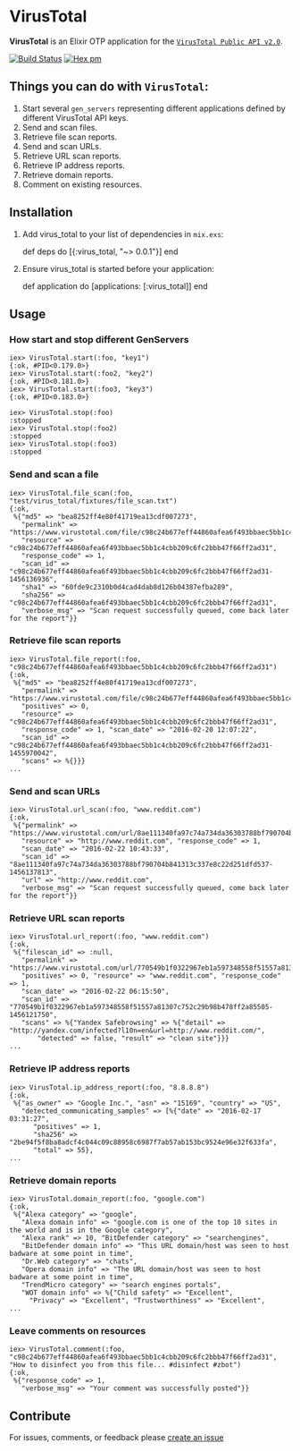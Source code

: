 # VirusTotal

**VirusTotal** is an Elixir OTP application for the [`VirusTotal Public API v2.0`](https://www.virustotal.com/en/documentation/public-api/v2/).

[![Build Status](https://travis-ci.org/dtykocki/virus_total.svg?branch=master)](https://travis-ci.org/dtykocki/virus_total) [![Hex pm](http://img.shields.io/hexpm/v/virus_total.svg?style=flat)](https://hex.pm/packages/virus_total)

## Things you can do with `VirusTotal`:
1. Start several `gen_servers` representing different applications defined by different VirusTotal API keys.
2. Send and scan files.
3. Retrieve file scan reports.
4. Send and scan URLs.
5. Retrieve URL scan reports.
6. Retrieve IP address reports.
7. Retrieve domain reports.
8. Comment on existing resources.

## Installation

1. Add virus_total to your list of dependencies in `mix.exs`:

      def deps do
        [{:virus_total, "~> 0.0.1"}]
      end

2. Ensure virus_total is started before your application:

      def application do
        [applications: [:virus_total]]
      end

## Usage

### How start and stop different GenServers

```
iex> VirusTotal.start(:foo, "key1")
{:ok, #PID<0.179.0>}
iex> VirusTotal.start(:foo2, "key2")
{:ok, #PID<0.181.0>}
iex> VirusTotal.start(:foo3, "key3")
{:ok, #PID<0.183.0>}

iex> VirusTotal.stop(:foo)
:stopped
iex> VirusTotal.stop(:foo2)
:stopped
iex> VirusTotal.stop(:foo3)
:stopped
```

### Send and scan a file

```
iex> VirusTotal.file_scan(:foo, "test/virus_total/fixtures/file_scan.txt")
{:ok,
 %{"md5" => "bea8252ff4e80f41719ea13cdf007273",
   "permalink" => "https://www.virustotal.com/file/c98c24b677eff44860afea6f493bbaec5bb1c4cbb209c6fc2bbb47f66ff2ad31/analysis/1456136936/",
   "resource" => "c98c24b677eff44860afea6f493bbaec5bb1c4cbb209c6fc2bbb47f66ff2ad31",
   "response_code" => 1,
   "scan_id" => "c98c24b677eff44860afea6f493bbaec5bb1c4cbb209c6fc2bbb47f66ff2ad31-1456136936",
   "sha1" => "60fde9c2310b0d4cad4dab8d126b04387efba289",
   "sha256" => "c98c24b677eff44860afea6f493bbaec5bb1c4cbb209c6fc2bbb47f66ff2ad31",
   "verbose_msg" => "Scan request successfully queued, come back later for the report"}}
```

### Retrieve file scan reports

```
iex> VirusTotal.file_report(:foo, "c98c24b677eff44860afea6f493bbaec5bb1c4cbb209c6fc2bbb47f66ff2ad31")
{:ok,
 %{"md5" => "bea8252ff4e80f41719ea13cdf007273",
   "permalink" => "https://www.virustotal.com/file/c98c24b677eff44860afea6f493bbaec5bb1c4cbb209c6fc2bbb47f66ff2ad31/analysis/1455970042/",
   "positives" => 0,
   "resource" => "c98c24b677eff44860afea6f493bbaec5bb1c4cbb209c6fc2bbb47f66ff2ad31",
   "response_code" => 1, "scan_date" => "2016-02-20 12:07:22",
   "scan_id" => "c98c24b677eff44860afea6f493bbaec5bb1c4cbb209c6fc2bbb47f66ff2ad31-1455970042",
   "scans" => %{}}}
...
```

### Send and scan URLs

```
iex> VirusTotal.url_scan(:foo, "www.reddit.com")
{:ok,
 %{"permalink" => "https://www.virustotal.com/url/8ae111340fa97c74a734da36303788bf790704b841313c337e8c22d251dfd537/analysis/1456137813/",
   "resource" => "http://www.reddit.com", "response_code" => 1,
   "scan_date" => "2016-02-22 10:43:33",
   "scan_id" => "8ae111340fa97c74a734da36303788bf790704b841313c337e8c22d251dfd537-1456137813",
   "url" => "http://www.reddit.com",
   "verbose_msg" => "Scan request successfully queued, come back later for the report"}}
```

### Retrieve URL scan reports

```
iex> VirusTotal.url_report(:foo, "www.reddit.com")                                                             
{:ok,
 %{"filescan_id" => :null,
   "permalink" => "https://www.virustotal.com/url/770549b1f0322967eb1a597348558f51557a81307c752c29b98b478ff2a85505/analysis/1456121750/",
   "positives" => 0, "resource" => "www.reddit.com", "response_code" => 1,
   "scan_date" => "2016-02-22 06:15:50",
   "scan_id" => "770549b1f0322967eb1a597348558f51557a81307c752c29b98b478ff2a85505-1456121750",
   "scans" => %{"Yandex Safebrowsing" => %{"detail" => "http://yandex.com/infected?l10n=en&url=http://www.reddit.com/",
       "detected" => false, "result" => "clean site"}}}
...
```

### Retrieve IP address reports

```
iex> VirusTotal.ip_address_report(:foo, "8.8.8.8")
{:ok,
 %{"as_owner" => "Google Inc.", "asn" => "15169", "country" => "US",
   "detected_communicating_samples" => [%{"date" => "2016-02-17 03:31:27",
      "positives" => 1,
      "sha256" => "2be94f5f8ba8adcf4c044c09c88958c6987f7ab57ab153bc9524e96e32f633fa",
      "total" => 55},
...
```

### Retrieve domain reports

```
iex> VirusTotal.domain_report(:foo, "google.com")
{:ok,
 %{"Alexa category" => "google",
   "Alexa domain info" => "google.com is one of the top 10 sites in the world and is in the Google category",
   "Alexa rank" => 10, "BitDefender category" => "searchengines",
   "BitDefender domain info" => "This URL domain/host was seen to host badware at some point in time",
   "Dr.Web category" => "chats",
   "Opera domain info" => "The URL domain/host was seen to host badware at some point in time",
   "TrendMicro category" => "search engines portals",
   "WOT domain info" => %{"Child safety" => "Excellent",
     "Privacy" => "Excellent", "Trustworthiness" => "Excellent",
...
```

### Leave comments on resources

```
iex> VirusTotal.comment(:foo, "c98c24b677eff44860afea6f493bbaec5bb1c4cbb209c6fc2bbb47f66ff2ad31", "How to disinfect you from this file... #disinfect #zbot")
{:ok,
 %{"response_code" => 1,
   "verbose_msg" => "Your comment was successfully posted"}}
```

## Contribute

For issues, comments, or feedback please [create an issue](http://github.com/dtykocki/virus_total/issues)
